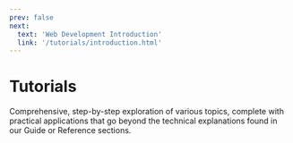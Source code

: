 ```yaml
---
prev: false
next:
  text: 'Web Development Introduction'
  link: '/tutorials/introduction.html'
---
```

# Tutorials

Comprehensive, step-by-step exploration of various topics, complete with practical applications that go beyond the technical explanations found in our Guide or Reference sections.

<AposTwoColumns>
  <template #leftColumn>
    <AposCtaButton
      detail-heading="Series"
      title="Learn ApostropheCMS by building a site"
      content="In this series we will construct a sample website and cover basic concepts to get you started quickly."
      url="/tutorials/introduction.md"
    />
  </template>
  <template #rightColumn>
    <AposCtaButton
      detail-heading="Tutorial"
      title="From HTML to ApostropheCMS"
      content="This tutorial will walk through the conversion of a pre-made HTML template for use in an ApostropheCMS project."
      url="/tutorials/html-conversion.md"
    />
  </template>
</AposTwoColumns>
<AposTwoColumns>
  <template #leftColumn>
    <AposCtaButton
      detail-heading="Tutorial"
      title="Custom schema fields"
      content="You can quickly create custom schema fields using the existing Apostrophe fields and this tutorial will show you how."
      url="/tutorials/reusing-standard-fields.md"
    />
  </template>
  <template #rightColumn>
    <AposCtaButton
      detail-heading="Tutorial"
      title="Building navigation"
      content="This tutorial will touch on the various ways Apostrophe provides to construct navigation menus for your site."
      url="/tutorials/navigation.md"
    />
  </template>
</AposTwoColumns>
